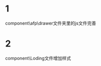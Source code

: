 <!--
 * @Author: D_bxg
 * @Date: 2021-02-19 19:23:45
 * @LastEditors: D_bxg
 * @LastEditTime: 2021-02-20 21:47:28
 * @Description: file content
 * @FilePath: \saleor-front-end\README.md
-->
# 1 
component\afp\drawer文件夹里的js文件完善
# 2
component\Loding文件增加样式